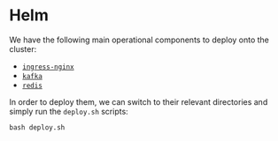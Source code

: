 # Helm

We have the following main operational components to deploy onto the cluster:

- [`ingress-nginx`](/apps/helm/ingress-nginx/)
- [`kafka`](/apps/helm/kafka/)
- [`redis`](/apps/helm/redis/)

In order to deploy them, we can switch to their relevant directories and simply run the `deploy.sh` scripts:

```shell
bash deploy.sh
```
